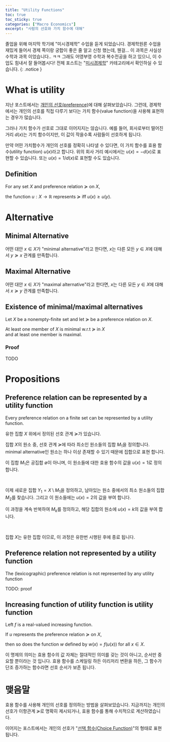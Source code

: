 ```yaml
---
title: "Utility Functions"
toc: true
toc_sticky: true
categories: ["Macro Economics"]
excerpt: "사람의 선호와 가치 함수에 대해"
---
```


졸업을 위해 마지막 학기에 "미시경제학" 수업을 듣게 되었습니다.
경제학원론 수업을 재밌게 들어서 경제 쪽이랑 궁합이 좋은 줄 알고 신청 했는데, 웬걸... 이 과목은 사실상 수학과 과목 이었습니다.. ㅋㅋ
그래도 어영부영 수학과 복수전공을 하고 있으니, 이 수업도 힘내서 잘 들어봅시다!
전체 포스트는 "[미시경제학](/categories/micro-economics)" 카테고리에서 확인하실 수 있습니다.
{: .notice }

# What is utility

지난 포스트에서는 [개인의 선호(preference)](/2025/03/05/preferences/)에 대해 살펴보았습니다.
그런데, 경제학에서는 개인의 선호를 직접 다루기 보다는 가치 함수(value function)을 사용해 표현하는 경우가 많습니다.

그러나 가치 함수가 선호로 그대로 이어지지는 않습니다. 예를 들어, 회사로부터 떨어진 거리 $d(x)$는 가치 함수이지만, 이 값이 작을수록 사람들이 선호하게 됩니다.

만약 어떤 가치함수가 개인의 선호를 정확히 나타낼 수 있다면, 이 가치 함수를 효용 함수(utility function) $u(x)$라고 합니다. 위의 회사 거리 예시에서는 $u(x) = - d(x)$로 표현할 수 있습니다. 또는 $u(x) = 1/d(x)$로 표현할 수도 있습니다.

## Definition

For any set $X$ and preference relation $\succeq$ on $X$,

the function $u: X \rightarrow \mathbb{R}$ represents $\succeq$ iff $u(x) \ge u(y)$.

# Alternative

## Minimal Alternative

어떤 대안 $x \in X$가 "minimal alternative"라고 한다면, $x$는 다른 모든 $y \in X$에 대해서 $y \succeq x$ 관계를 만족합니다.

## Maximal Alternative

어떤 대안 $x \in X$가 "maximal alternative"라고 한다면, $x$는 다른 모든 $y \in X$에 대해서 $x \succeq y$ 관계를 만족합니다.

## Existence of minimal/maximal alternatives

<div class="theorem" markdown="1">

Let $X$ be a nonempty-finite set and let $\succeq$ be a preference relation on $X$.

At least one member of $X$ is minimal w.r.t $\succeq$ in $X$<br/>
and at least one member is maximal.

</div>

### Proof

TODO

# Propositions

## Preference relation can be represented by a utility function

<div class="theorem" markdown="1">

Every preference relation on a finite set can be represented by a utility function.

</div>

<div class="proof" markdown="1">

유한 집합 $X$ 위에서 정의된 선호 관계 $\succeq$가 있습니다.

집합 $X$의 원소 중, 선호 관계 $\succeq$에 따라 최소인 원소들의 집합 $M_1$을 정의합니다. minimal alternative인 원소는 하나 이상 존재할 수 있기 때문에 집합으로 표현 합니다.

이 집합 $M_1$은 공집합 $\emptyset$이 아니며, 이 원소들에 대한 효용 함수의 값을 $u(x) = 1$로 정의합니다.

<br/>

이제 새로운 집합 $Y_1 = X \setminus M_1$을 정의하고, 남아있는 원소 중에서의 최소 원소들의 집합 $M_2$를 찾습니다. 그리고 이 원소들에는 $u(x) = 2$의 값을 부여 합니다.

이 과정을 계속 반복하여 $M_k$를 정의하고, 해당 집합의 원소에 $u(x) = k$의 값을 부여 합니다.

<br/>

집합 $X$는 유한 집합 이므로, 이 과정은 유한번 시행된 후에 종료 됩니다.

</div>


## Preference relation not represented by a utility function

<div class="theorem" markdown="1">

The (lexicographic) preference relation is not represented by any utility function

</div>

TODO: proof

## Increasing function of utility function is utility function

<div class="theorem" markdown="1">

Left $f$ is a real-valued increasing function.

If $u$ represents the preference relation $\succeq$ on $X$,

then so does the function $w$ defined by $w(x) = f(u(x))$ for all $x \in X$.

</div>

이 명제의 의미는 효용 함수의 값 자체는 절대적인 의미를 갖는 것이 아니고, 순서만 중요할 뿐이라는 것 입니다. 효용 함수를 스케일링 하든 이리저리 변환을 하든, 그 함수가 단조 증가하는 함수라면 선호 순서가 보존 됩니다.


# 맺음말

효용 함수를 사용해 개인의 선호를 정의하는 방법을 살펴보았습니다.
지금까지는 개인의 선호가 이항관계 $\succeq$로 명확히 제시되거나, 효용 함수를 통해 수치적으로 계산하였습니다.

이어지는 포스트에서는 개인의 선호가 "[선택 함수(Choice Function)](/2025/03/12/choice-functions/)"의 형태로 표현 됩니다.

